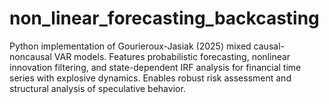 # non_linear_forecasting_backcasting
Python implementation of Gourieroux-Jasiak (2025) mixed causal-noncausal VAR models. Features probabilistic forecasting, nonlinear innovation filtering, and state-dependent IRF analysis for financial time series with explosive dynamics. Enables robust risk assessment and structural analysis of speculative behavior.
